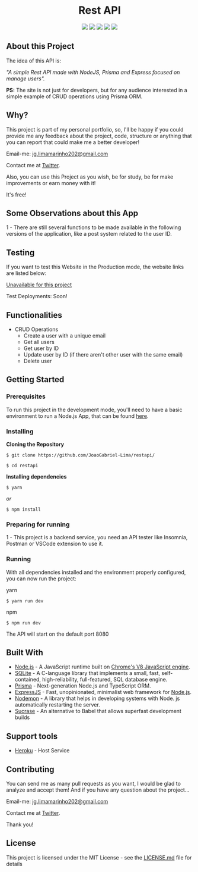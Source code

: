   

<h1 align="center">Rest API</h1>
<p align="center">
<img src="https://img.shields.io/badge/-unfinished-orange">
<img src="https://img.shields.io/github/issues/JoaoGabriel-Lima/restapi">
<img src="https://img.shields.io/github/license/JoaoGabriel-Lima/restapi">
<img src=https://img.shields.io/github/stars/JoaoGabriel-Lima/restapi>
<img src="https://img.shields.io/github/languages/top/JoaoGabriel-Lima/restapi">
</p>

## About this Project

The idea of this API is:

_"A simple Rest API made with NodeJS, Prisma and Express focused on manage users"._

**PS:** The site is not just for developers, but for any audience interested in a simple example of CRUD operations using Prisma ORM.

## Why?

This project is part of my personal portfolio, so, I'll be happy if you could provide me any feedback about the project, code, structure or anything that you can report that could make me a better developer!

Email-me: jg.limamarinho202@gmail.com

Contact me at [Twitter](https://twitter.com/juaozin__).

Also, you can use this Project as you wish, be for study, be for make improvements or earn money with it!

It's free!

## Some Observations about this App

1 - There are still several functions to be made available in the following versions of the application, like a post system related to the user ID.

## Testing

If you want to test this Website in the Production mode, the website links are listed below:

[Unavailable for this project]()

Test Deployments: Soon!

## Functionalities

- CRUD Operations
	- Create a user with a unique email
	- Get all users
	- Get user by ID
	- Update user by ID (if there aren't other user with the same email)
	- Delete user


## Getting Started

### Prerequisites

To run this project in the development mode, you'll need to have a basic environment to run a Node.js App, that can be found [here](https://developer.mozilla.org/en-US/docs/Learn/Server-side/Express_Nodejs/development_environment).

### Installing

**Cloning the Repository**

```
$ git clone https://github.com/JoaoGabriel-Lima/restapi/

$ cd restapi
```

**Installing dependencies**

```
$ yarn
```

_or_

```
$ npm install
```

### Preparing for running

1 - This project is a backend service, you need an API tester like Insomnia, Postman or VSCode extension to use it.

### Running

With all dependencies installed and the environment properly configured, you can now run the project:

yarn

```
$ yarn run dev
```

npm

```
$ npm run dev
```

The API will start on the default port 8080

## Built With

- [Node.js](https://reactjs.org/) - A JavaScript runtime built on [Chrome's V8 JavaScript engine](https://v8.dev/).
- [SQLite](https://www.sqlite.org/index.html) - A C-language library that implements a small, fast, self-contained, high-reliability, full-featured, SQL database engine.
- [Prisma](https://www.prisma.io/) - Next-generation Node.js and TypeScript ORM.
- [ExpressJS](https://expressjs.com/) - Fast, unopinionated, minimalist web framework for [Node.js](https://nodejs.org/en/).
-   [Nodemon](https://www.npmjs.com/package/nodemon) - A library that helps in developing systems with Node. js automatically restarting the server.
- [Sucrase](https://www.npmjs.com/package/sucrase) - An alternative to Babel that allows superfast development builds



## Support tools

- [Heroku](https://www.heroku.com/) - Host Service

## Contributing

You can send me as many pull requests as you want, I would be glad to analyze and accept them! And if you have any question about the project...

Email-me: jg.limamarinho202@gmail.com

Contact me at [Twitter](https://twitter.com/juaozin__).


Thank you!

## License

This project is licensed under the MIT License - see the [LICENSE.md](https://github.com/JoaoGabriel-Lima/restapi/blob/main/LICENSE) file for details
